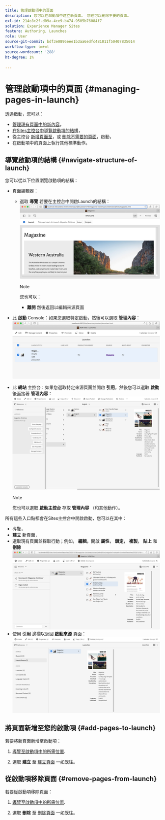 ```yaml
---
title: 管理啟動項中的頁面
description: 您可以在啟動項中建立新頁面。 您也可以刪除不要的頁面。
exl-id: 214c8c2f-d09a-4ce9-b474-9505b76084f7
solution: Experience Manager Sites
feature: Authoring, Launches
role: User
source-git-commit: bdf3e0896eee1b3aa6edfc481011f50407835014
workflow-type: tm+mt
source-wordcount: '288'
ht-degree: 1%

---
```


# 管理啟動項中的頁面 {#managing-pages-in-launch}

透過啟動，您可以：

* [管理現有頁面中的新內容](/help/sites-cloud/authoring/launches/editing.md)，
* [在Sites主控台中導覽啟動項的結構](#navigate-structure-of-launch)，
* 從主控台 [新增頁面至](#add-pages-to-launch)，或 [刪除不需要的頁面](#remove-pages-from-launch)，啟動，
* 在啟動項中的頁面上執行其他標準動作。

## 導覽啟動項的結構 {#navigate-structure-of-launch}

您可以從以下位置瀏覽啟動項的結構：

* 頁面編輯器：

   * 選取 **導覽** 若要在主控台中開啟Launch的結構：
     ![從頁面編輯器導覽啟動項](/help/sites-cloud/authoring/assets/launches-navigate-page-editor.png)

     >[!NOTE]
     >
     >您也可以：
     >
     >* **離開** 然後返回以編輯來源頁面

* 此 **啟動** Console：如果您選取特定啟動，然後可以選取 **管理內容**：
  ![Launch Console — 管理內容](/help/sites-cloud/authoring/assets/launches-navigate-launches-console.png)

* 此 **網站** 主控台：如果您選取特定來源頁面並開啟 **引用**，然後您可以選取 **啟動** 後面接著 **管理內容**：
  ![Launch Console — 管理內容](/help/sites-cloud/authoring/assets/launches-navigate-sites-console.png)

  >[!NOTE]
  >
  >您也可以選取 **啟動主控台** 存取 **管理內容** （和其他動作）。

所有這些入口點都會在Sites主控台中開啟啟動，您可以在其中：

* 導覽，
* **建立** 新頁面，
* 選取現有頁面並採取行動；例如， **編輯**，開啟 **屬性**， **鎖定**， **複製**， **貼上** 和 **刪除**
  ![從「管理內容」導覽Sites Console中的啟動](/help/sites-cloud/authoring/assets/launches-navigate-manage-content.png)
* 使用 **引用** 邊欄以返回 **啟動來源** 頁面：
  ![網站主控台 — 啟動項來源](/help/sites-cloud/authoring/assets/launches-navigate-launch-source.png)

## 將頁面新增至您的啟動項 {#add-pages-to-launch}

若要將新頁面新增至啟動項：

1. [導覽至啟動項中的所需位置](#navigate-structure-of-launch).

1. 選取 **建立** 至 [建立頁面](/help/sites-cloud/authoring/sites-console/creating-pages.md#creating-a-new-page) 一如既往。

## 從啟動項移除頁面 {#remove-pages-from-launch}

若要從啟動項移除頁面：

1. [導覽至啟動項中的所需位置](#navigate-structure-of-launch).

1. 選取 **刪除** 至 [刪除頁面](/help/sites-cloud/authoring/sites-console/managing-pages.md#deleting-a-page) 一如既往。
